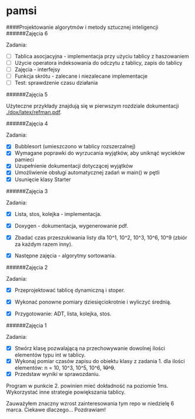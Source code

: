 # pamsi

####Projektowanie algorytmów i metody sztucznej inteligencji
######Zajęcia 6

Zadania:

- [ ] Tablica asocjacyjna - implementacja przy użyciu tablicy z haszowaniem
- [ ] Użycie operatora indeksowania do odczytu z tablicy, zapis do tablicy
- [ ] Zajęcia - interfejsy
- [ ] Funkcja skrótu - zalecane i niezalecane implementacje
- [ ] Test: sprawdzenie czasu działania

######Zajęcia 5

Użyteczne przykłady znajdują się w pierwszym rozdziale dokumentacji [./dox/latex/refman.pdf](https://github.com/218582/pamsi/blob/master/dox/latex/refman.pdf).

######Zajęcia 4

Zadania:

- [x] Bubblesort (umieszczono w tablicy rozszerzalnej)
- [x] Wymagane poprawki do wyrzucania wyjątków, aby uniknąć wycieków pamieci
- [x] Uzupełnienie dokumentacji dotyczącej wyjątków
- [x] Umożliwienie obsługi automatycznej zadań w main() w pętli
- [x] Usunięcie klasy Starter

######Zajęcia 3

Zadania:

- [x] Lista, stos, kolejka - implementacja.
- [x] Doxygen - dokumentacja, wygenerowanie pdf.
- [x] Zbadać czas przeszukiwania listy dla 10^1, 10^2, 10^3, 10^6, 10^9 (zbiór za każdym razem inny).
- [x] Następne zajęcia - algorytmy sortowania.


######Zajęcia 2

Zadania:

- [x] Przeprojektować tablicę dynamiczną i stoper.
- [x] Wykonać ponowne pomiary dziesięciokrotnie i wyliczyć średnią.
- [x] Przygotowanie: ADT, lista, kolejka, stos.


######Zajęcia 1

Zadania:

- [x] Stwórz klasę pozwalającą na przechowywanie dowolnej ilości elementów typu int w tablicy.
- [x] Wykonaj pomiar czasów zapisu do obiektu klasy z zadania 1. dla ilości elementów: n = 10, 10^3, 10^5, 10^6, ~~10^9~~.
- [x] Przedstaw wyniki w sprawozdaniu. 

Program w punkcie 2. powinien mieć dokładność na poziomie 1ms. Wykorzystać inne strategie powiększania tablicy.



Zauważyłem znaczny wzrost zainteresowania tym repo w niedzielę 6 marca. Ciekawe dlaczego... Pozdrawiam! 
